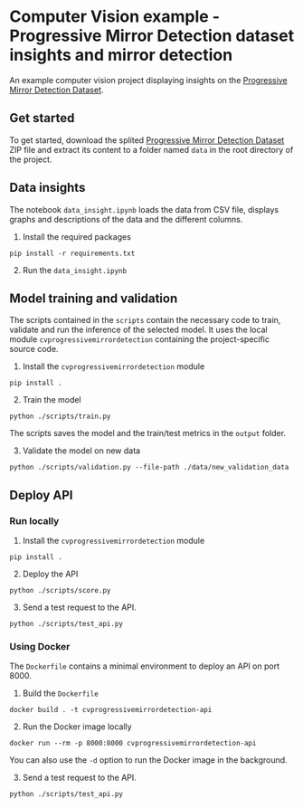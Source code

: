 # Computer Vision example - Progressive Mirror Detection dataset insights and mirror detection
An example computer vision project displaying insights on the [Progressive Mirror Detection Dataset](https://jiaying.link/cvpr2020-pgd/).


## Get started
To get started, download the splited [Progressive Mirror Detection Dataset](https://jiaying.link/cvpr2020-pgd/) ZIP file and extract its content to a folder named `data` in the root directory of the project.


## Data insights
The notebook `data_insight.ipynb` loads the data from CSV file, displays graphs and descriptions of the data and the different columns.

1. Install the required packages
```console
pip install -r requirements.txt
```

2. Run the `data_insight.ipynb`


## Model training and validation
The scripts contained in the `scripts` contain the necessary code to train, validate and run the inference of the selected model.
It uses the local module `cvprogressivemirrordetection` containing the project-specific source code.

1. Install the `cvprogressivemirrordetection` module
```console
pip install .
```

2. Train the model
```console
python ./scripts/train.py
```
The scripts saves the model and the train/test metrics in the `output` folder.

3. Validate the model on new data
```console
python ./scripts/validation.py --file-path ./data/new_validation_data
```


## Deploy API

### Run locally

1. Install the `cvprogressivemirrordetection` module
```console
pip install .
```

2. Deploy the API
```console
python ./scripts/score.py
```

3. Send a test request to the API.
```console
python ./scripts/test_api.py
```

### Using Docker
The `Dockerfile` contains a minimal environment to deploy an API on port 8000.

1. Build the `Dockerfile`
```console
docker build . -t cvprogressivemirrordetection-api
```

2. Run the Docker image locally
```console
docker run --rm -p 8000:8000 cvprogressivemirrordetection-api
```
You can also use the `-d` option to run the Docker image in the background.

3. Send a test request to the API.
```console
python ./scripts/test_api.py
```
